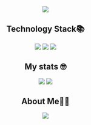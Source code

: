 <div align='center'>
  <img src="https://capsule-render.vercel.app/api?type=shark&color=FCB6D0&height=250&section=header&text=Hyerin's%20GitHub&fontSize=60&animation=scaleIn"/>
  <h2> Technology Stack📚 </h2>
  <p>
    <img src="https://img.shields.io/badge/Spring-6DB33F?style=flat-square&logo=Spring&logoColor=white"/>
    <img src="https://img.shields.io/badge/Spring%20Boot-6DB33F?style=flat-square&logo=Spring%20Boot&logoColor=white"/>
    <img src="https://img.shields.io/badge/Java-007396?style=flat-square&logo=Java&logoColor=white"/>
  </p>
  <h2> My stats 🤓 </h2>
  <img src = "https://github-readme-stats.vercel.app/api?username=yuhyerin&show_icons=true&theme=radical"/>
  <img src="https://github-readme-stats.vercel.app/api/top-langs/?username=yuhyerin&layout=compact"/>

  <h2> About Me👩‍💻 </h2>
  <a href="https://velog.io/@yuhyerin">
    <img src="https://img.shields.io/badge/velog-1DBF73?style=flat-square&logo=Vimeo&logoColor=white"/>
  </a>
</div>


<!--
**yuhyerin/yuhyerin** is a ✨ _special_ ✨ repository because its `README.md` (this file) appears on your GitHub profile.

Here are some ideas to get you started:

- 🔭 I’m currently working on ...
- 🌱 I’m currently learning ...
- 👯 I’m looking to collaborate on ...
- 🤔 I’m looking for help with ...
- 💬 Ask me about ...
- 📫 How to reach me: ...
- 😄 Pronouns: ...
- ⚡ Fun fact: ...
-->
<!-- [![solved.ac tier](http://mazassumnida.wtf/api/generate_badge?boj=riri0304)](https://solved.ac/riri0304) -->
